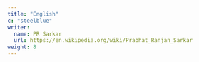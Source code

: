 ```yaml
---
title: "English"
c: "steelblue"
writer:
  name: PR Sarkar
  url: https://en.wikipedia.org/wiki/Prabhat_Ranjan_Sarkar
weight: 8
---
```

